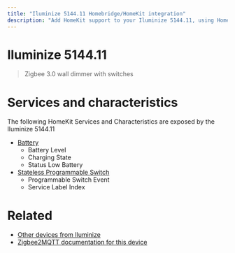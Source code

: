 ```yaml
---
title: "Iluminize 5144.11 Homebridge/HomeKit integration"
description: "Add HomeKit support to your Iluminize 5144.11, using Homebridge, Zigbee2MQTT and homebridge-z2m."
---
```

<!---
This file has been GENERATED using src/docgen/docgen.ts
DO NOT EDIT THIS FILE MANUALLY!
-->
# Iluminize 5144.11
> Zigbee 3.0 wall dimmer with switches


# Services and characteristics
The following HomeKit Services and Characteristics are exposed by
the Iluminize 5144.11

* [Battery](../../battery.md)
  * Battery Level
  * Charging State
  * Status Low Battery
* [Stateless Programmable Switch](../../action.md)
  * Programmable Switch Event
  * Service Label Index


# Related
* [Other devices from Iluminize](../index.md#iluminize)
* [Zigbee2MQTT documentation for this device](https://www.zigbee2mqtt.io/devices/5144.11.html)